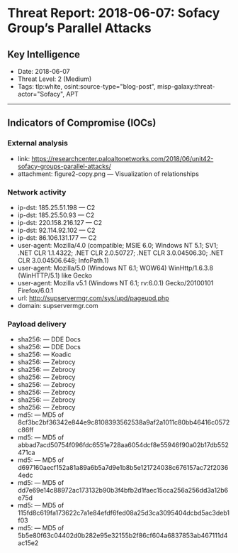 # Threat Report: 2018-06-07: Sofacy Group’s Parallel Attacks


## Key Intelligence
* Date: 2018-06-07
* Threat Level: 2 (Medium)
* Tags: tlp:white, osint:source-type="blog-post", misp-galaxy:threat-actor="Sofacy", APT

---

## Indicators of Compromise (IOCs)
### External analysis
* link: https://researchcenter.paloaltonetworks.com/2018/06/unit42-sofacy-groups-parallel-attacks/
* attachment: figure2-copy.png — Visualization of relationships

### Network activity
* ip-dst: 185.25.51.198 — C2
* ip-dst: 185.25.50.93 — C2
* ip-dst: 220.158.216.127 — C2
* ip-dst: 92.114.92.102 — C2
* ip-dst: 86.106.131.177 — C2
* user-agent: Mozilla/4.0 (compatible; MSIE 6.0; Windows NT 5.1; SV1; .NET CLR 1.1.4322; .NET CLR 2.0.50727; .NET CLR 3.0.04506.30; .NET CLR 3.0.04506.648; InfoPath.1)
* user-agent: Mozilla/5.0 (Windows NT 6.1; WOW64) WinHttp/1.6.3.8 (WinHTTP/5.1) like Gecko
* user-agent: Mozilla v5.1 (Windows NT 6.1; rv:6.0.1) Gecko/20100101 Firefox/6.0.1
* url: http://supservermgr.com/sys/upd/pageupd.php
* domain: supservermgr.com

### Payload delivery
* sha256: <sha256> — DDE Docs
* sha256: <sha256> — DDE Docs
* sha256: <sha256> — Koadic
* sha256: <sha256> — Zebrocy
* sha256: <sha256> — Zebrocy
* sha256: <sha256> — Zebrocy
* sha256: <sha256> — Zebrocy
* sha256: <sha256> — Zebrocy
* sha256: <sha256> — Zebrocy
* sha256: <sha256> — Zebrocy
* md5: <md5> — MD5 of 8cf3bc2bf36342e844e9c8108393562538a9af2a1011c80bb46416c0572c86ff
* md5: <md5> — MD5 of abbad7acd50754f096fdc6551e728aa6054dcf8e55946f90a02b17db552471ca
* md5: <md5> — MD5 of d697160aecf152a81a89a6b5a7d9e1b8b5e121724038c676157ac72f20364edc
* md5: <md5> — MD5 of dd7e69e14c88972ac173132b90b3f4bfb2d1faec15cca256a256dd3a12b6e75d
* md5: <md5> — MD5 of 115fd8c619fa173622c7a1e84efdf6fed08a25d3ca3095404dcbd5ac3deb1f03
* md5: <md5> — MD5 of 5b5e80f63c04402d0b282e95e32155b2f86cf604a6837853ab467111d4ac15e2
